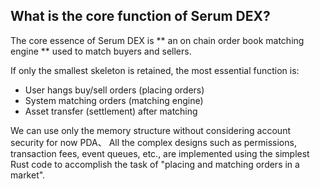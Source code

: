 ## What is the core function of Serum DEX?

The core essence of Serum DEX is ** an on chain order book matching engine ** used to match buyers and sellers.

If only the smallest skeleton is retained, the most essential function is:
- User hangs buy/sell orders (placing orders)
- System matching orders (matching engine)
- Asset transfer (settlement) after matching

We can use only the memory structure without considering account security for now PDA、 All the complex designs such as permissions, transaction fees, event queues, etc., are implemented using the simplest Rust code to accomplish the task of "placing and matching orders in a market".

